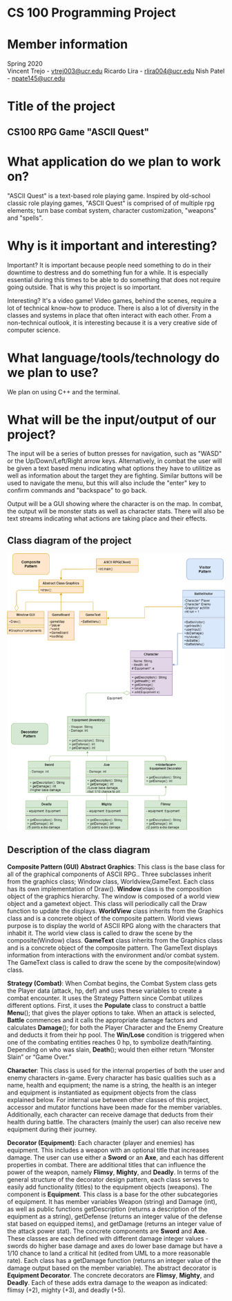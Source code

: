 # CS 100 Programming Project

# Member information
Spring 2020  
Vincent Trejo - vtrej003@ucr.edu
Ricardo Lira - rlira004@ucr.edu
Nish Patel - npate145@ucr.edu

# Title of the project
## CS100 RPG Game "ASCII Quest"

# What application do we plan to work on? 
"ASCII Quest" is a text-based role playing game. Inspired by old-school classic role playing games, "ASCII Quest" is comprised of of multiple rpg elements; turn base combat system, character customization, "weapons" and "spells".

# Why is it important and interesting?
Important?
  It is important because people need something to do in their downtime to destress and do something fun for a while. It is especially    essential during this times to be able to do something that does not require going outside. That is why this project is so important.

Interesting?
  It's a video game! Video games, behind the scenes, require a lot of technical know-how to produce. There is also a lot of diversity in the classes and systems in place that often interact with each other.
  From a non-technical outlook, it is interesting because it is a very creative side of computer science.

# What language/tools/technology do we plan to use?
  We plan on using C++ and the terminal. 

# What will be the input/output of our project?
  The input will be a series of button presses for navigation, such as "WASD" or the Up/Down/Left/Right arrow keys. Alternatively, in combat the user will be given a text based menu indicating what options they have to utilitize as well as information about the target they are fighting. Similar buttons will be used to navigate the menu, but this will also include the "enter" key to confirm commands and "backspace" to go back.

  Output will be a GUI showing where the character is on the map. In combat, the output will be monster stats as well as character stats. There will also be text streams indicating what actions are taking place and their effects.


## Class diagram of the project
![GitHub Logo](ASCII_RPG_Diagram2.png)



## Description of the class diagram 

**Composite Pattern (GUI)**
**Abstract Graphics**: This class is the base class for all of the graphical components of ASCII RPG.. Three subclasses inherit from the graphics class; Window class, Worldview,GameText. Each class has its own implementation of Draw().
**Window** class is the composition object of the graphics hierarchy. The window is composed of a world view object and a gametext object. This class will periodically call the Draw function to update the displays.
**WorldView** class inherits from the Graphics class and is a concrete object of the composite pattern. World views purpose is to display the world of ASCII RPG along with the characters that inhabit it. The world view class is called to draw the scene by the composite(Window) class.
**GameText** class inherits from the Graphics class and is a concrete object of the composite pattern. The GameText displays information from interactions with the environment and/or combat system. The GameText class is called to draw the scene by the composite(window) class.


**Strategy (Combat)**:
When Combat begins, the Combat System class gets the Player data (attack, hp, def) and uses these variables to create a combat encounter. It uses the Strategy Pattern since Combat utilizes different options.
    First, it uses the **Populate** class to construct a battle **Menu**(); that gives the player options to take.
    When an attack is selected, **Battle** commences and it calls the appropriate damage factors and calculates **Damage**(); for both the Player Character and the Enemy Creature and deducts it from their hp pool.
    The **Win/Lose** condition is triggered when one of the combating entities reaches 0 hp, to symbolize death/fainting. Depending on who was slain, **Death**(); would then either return “Monster Slain” or “Game Over.”
    
**Character**:
    This class is used for the internal properties of both the user and enemy characters in-game. Every character has basic qualities such as a name, health and equipment; the name is a string, the health is an integer and equipment is instantiated as equipment objects from the class explained below. For internal use between other classes of this project, accessor and mutator functions have been made for the member variables. Additionally, each character can receive damage that deducts from their health during battle. The characters (mainly the user) can also receive new equipment during their journey.

**Decorator (Equipment)**:
    Each character (player and enemies) has equipment. This includes a weapon with an optional title that increases damage. The user can use either a **Sword** or an **Axe**, and each has different properties in combat. There are additional titles that can influence the power of the weapon, namely **Flimsy**, **Mighty**, and **Deadly**.
    In terms of the general structure of the decorator design pattern, each class serves to easily add functionality (titles) to the equipment objects (weapons). 
    The component is **Equipment**. This class is a base for the other subcategories of equipment. It has member variables Weapon (string) and Damage (int), as well as public functions getDescription (returns a description of the equipment as a string), getDefense (returns an integer value of the defense stat based on equipped items), and getDamage (returns an integer value of the attack power stat). 
    The concrete components are **Sword** and **Axe**. These classes are each defined with different damage integer values -  swords do higher base damage and axes do lower base damage but have a 1/10 chance to land a critical hit (edited from UML to a more reasonable rate). Each class has a getDamage function (returns an integer value of the damage output based on the member variable).
    The abstract decorator is **Equipment Decorator**. 
    The concrete decorators are **Flimsy**, **Mighty**, and **Deadly**. Each of these adds extra damage to the weapon as indicated: flimsy (+2), mighty (+3), and deadly (+5).
